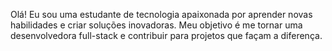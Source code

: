 Olá! Eu sou uma estudante de tecnologia apaixonada por aprender novas habilidades e criar soluções inovadoras. Meu objetivo é me tornar uma desenvolvedora full-stack e contribuir para projetos que façam a diferença.


